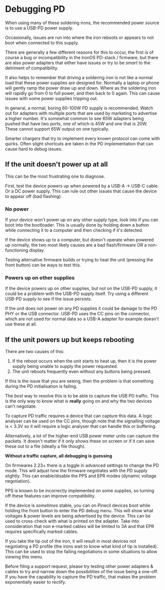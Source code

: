 # Debugging PD

When using many of these soldering irons, the recommended power source is to use a USB-PD power supply.

Occasionally, issues are run into where the iron reboots or appears to not boot when connected to this supply.

There are generally a few different reasons for this to occur, the first is of course a bug or incompatibility in the IronOS PD-stack / firmware, but there are also power adapters that either have issues or try to be _smart_ to the detriment of compatibility.

It also helps to remember that driving a soldering iron is not like a normal load that these power supplies are designed for. Normally a laptop or phone will gently ramp the power draw up and down. Where as the soldering iron will rapidly go from 0 to full power, and then back to 0 again. This can cause issues with some power supplies tripping out.

In general, a normal, boring 60-100W PD supply is recommended. Watch out for adapters with multiple ports that are used by marketing to advertise a higher number. It's somewhat common to see 65W adapters being pushed that have two ports, one of which is 45W and one that is 20W. These cannot support 65W output on one typically.

Smarter chargers that try to implement every known protocol can come with quirks. Often slight shortcuts are taken in the PD implementation that can cause hard to debug issues.


## If the unit doesn't power up at all

This can be the most frustrating one to diagnose.

First, test the device powers up when powered by a USB-A -> USB-C cable. Or a DC power supply. This can rule out other issues that cause the device to appear off (bad flashing).

### No power
If your device won't power up on any other supply type, look into if you can boot into the bootloader. This is usually done by holding down a button while connecting it to a computer and then checking if it's detected.

If the device shows up to a computer, but doesn't operate when powered up normally, the two most likely causes are a bad flash/firmware OR a non-functioning display.

Testing alternative firmware builds or trying to heat the unit (pressing the front button) can be ways to test this.

### Powers up on other supplies

If the device powers up on other supplies, but not on the USB-PD supply, it could be a problem with the USB-PD supply itself. Try using a different USB-PD supply to see if the issue persists.

If the unit does not power on any PD supplies it could be damage to the PD PHY or the USB connector. USB-PD uses the CC pins on the connector, which are not used for normal data so a USB-A adapter for example doesn't use these at all.

## If the unit powers up but keeps rebooting

There are two causes of this:
1. If the reboot occurs when the unit starts to heat up, then it is the power supply being unable to supply the power requested.
2. The unit reboots frequently even without any buttons being pressed.

If this is the issue that you are seeing, then the problem is that something during the PD initialisation is failing.

The _best_ way to resolve this is to be able to capture the USB PD traffic. This is the only way to know what is **really** going on and why the two devices can't negotiate.

To capture PD traffic requires a device that can capture this data. A logic analyser can be used on the CC pins, though note that the signalling voltage is < 3.3V so it will require a logic analyser that can handle this or buffering.

Alternatively, a lot of the higher-end USB power meter units can capture the packets. It doesn't matter if it only shows these on screen or if it can save these out to a file (ideally a file though).

**Without a traffic capture, all debugging is guessing**

On firmwares 2.23+ there is a toggle in advanced settings to change the PD mode. This will adjust how the firmware negotiates with the PD supply slightly. This can enable/disable the PPS and EPR modes (dynamic voltage negotiation).

PPS is known to be incorrectly implemented on some supplies, so turning off these features can improve compatibility.

If the device is _sometimes_ stable, you can on Pinecil devices boot while holding the front button to enter the PD debug menu. This will show what voltages & power levels are being advertised by the device. This can be used to cross-check with what is printed on the adapter. Take into consideration that non e-marked cables will be limited to 3A and that EPR requires specifically marked cables.

If you take the tip out of the iron, it will result in most devices not negotiating a PD profile (the irons wait to know what kind of tip is installed). This can be used to stop the failing negotiations in some situations to allow viewing this menu.


Before filing a support request, please try testing other power adapters & cables to try and narrow down the possibilities of the issue being a one-off.
If you have the capability to capture the PD traffic, that makes the problem exponentially easier to rectify.
